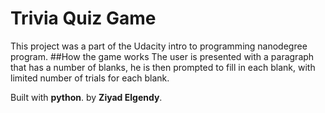# Trivia Quiz Game
This project was a part of the Udacity intro to programming nanodegree program.
##How the game works
The user is presented with a paragraph that has a number of blanks, he is then prompted to fill in each blank, with limited number of trials for each blank.

Built with **python**.
by **Ziyad Elgendy**.

